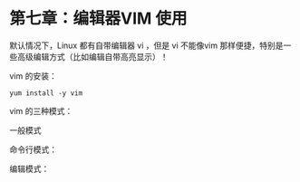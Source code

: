 # 第七章：编辑器VIM 使用

默认情况下，Linux 都有自带编辑器 vi ，但是 vi 不能像vim 那样便捷，特别是一些高级编辑方式（比如编辑自带高亮显示）！

vim 的安装：

```text
yum install -y vim
```

vim 的三种模式：

一般模式

命令行模式：

编辑模式：




